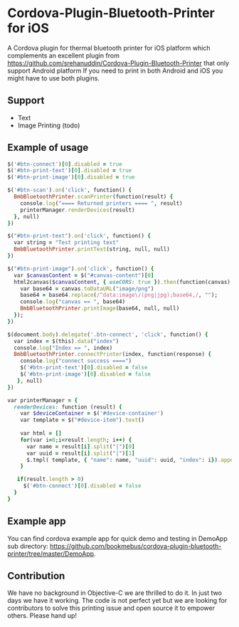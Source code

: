 
# Cordova-Plugin-Bluetooth-Printer for iOS

A Cordova plugin for thermal bluetooth printer for iOS platform which complements an excellent plugin from https://github.com/srehanuddin/Cordova-Plugin-Bluetooth-Printer that only support Android platform
If you need to print in both Android and iOS you might have to use both plugins.

## Support
-   Text
-   Image Printing (todo)

## Example of usage
```ruby
$('#btn-connect')[0].disabled = true
$('#btn-print-text')[0].disabled = true
$('#btn-print-image')[0].disabled = true

$('#btn-scan').on('click', function() {
  BmbBluetoothPrinter.scanPrinter(function(result) {
    console.log("==== Returned printers ==== ", result)
    printerManager.renderDevices(result)
  }, null)
})

$("#btn-print-text").on('click', function() {
  var string = "Test printing text"
  BmbBluetoothPrinter.printText(string, null, null)
})

$("#btn-print-image").on('click', function() {
  var $canvasContent = $("#canvas-content")[0]
  html2canvas($canvasContent, { useCORS: true }).then(function(canvas) {
    var base64 = canvas.toDataURL("image/png")
    base64 = base64.replace(/^data:image\/(png|jpg);base64,/, "");
    console.log("canvas == ", base64)
    BmbBluetoothPrinter.printImage(base64, null, null)
  });
})

$(document.body).delegate('.btn-connect', 'click', function() {
  var index = $(this).data("index")
  console.log("Index == ", index)
  BmbBluetoothPrinter.connectPrinter(index, function(response) {
    console.log("connect success ====")
    $('#btn-print-text')[0].disabled = false
    $('#btn-print-image')[0].disabled = false
   }, null)
})

var printerManager = {
  renderDevices: function (result) {
    var $deviceContainer = $('#device-container')
    var template = $("#device-item").text()
  
    var html = []
    for(var i=0;i<result.length; i++) {
      var name = result[i].split("|")[0]
      var uuid = result[i].split("|")[1]
      $.tmpl( template, { "name": name, "uuid": uuid, "index": i}).appendTo($deviceContainer)
    }

   if(result.length > 0) 
     $('#btn-connect')[0].disabled = false
  }
}
```

## Example app
You can find cordova example app for quick demo and testing in DemoApp sub directory: https://github.com/bookmebus/cordova-plugin-bluetooth-printer/tree/master/DemoApp.

## Contribution
We have no background in Objective-C we are thrilled to do it. In just two days we have it working. The code is not perfect yet but we are looking for contributors to solve this printing issue and open source it to empower others. Please hand up!
